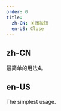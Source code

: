 ```yaml
---
order: 0
title:
  zh-CN: 关闭按钮
  en-US: Close
---
```


## zh-CN

最简单的用法4。

## en-US

The simplest usage.

